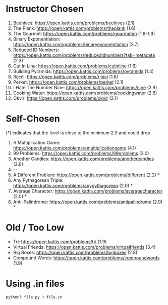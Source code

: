 # Instructor Chosen 
1. Beehives: https://open.kattis.com/problems/beehives (2.1)
2. The Plank: https://open.kattis.com/problems/theplank (1.6)
3. The Gourmet: https://open.kattis.com/problems/gourmeten (1.8-1.9)
4. Binary Exponentiation: https://open.kattis.com/problems/binaryexponentiation (3.7)
5. Reduced ID Numbers: https://open.kattis.com/problems/reducedidnumbers?tab=metadata (2.3)
6. Cut In Line: https://open.kattis.com/problems/cutinline (1.6)
7. Building Pyramids: https://open.kattis.com/problems/pyramids (1.4)
8. Riječi: https://open.kattis.com/problems/rijeci (1.6)
9. Perket: https://open.kattis.com/problems/perket (2.1)
10. I Hate The Number Nine: https://open.kattis.com/problems/nine (2.9)
11. Cooking Water: https://open.kattis.com/problems/cookingwater (2.6)
12. Okvir: https://open.kattis.com/problems/okvir (2.1)

# Self-Chosen
(*) indicates that the level is close to the minimum 2.0 and could drop
1. A Multiplication Game: https://open.kattis.com/problems/amultiplicationgame (4.1)
2. 99 Problems: https://open.kattis.com/problems/99problems (3.0)
3. Another Candies: https://open.kattis.com/problems/anothercandies (2.6)
4. --
5. A Different Problem: https://open.kattis.com/problems/different (2.2) * 
6. Any Pythagorean Triple: https://open.kattis.com/problems/anypythagorean (2.0) * 
7. Average Character: https://open.kattis.com/problems/averagecharacter (2.0) * 
8. Anti-Palindrome: https://open.kattis.com/problems/antipalindrome (2.0) * 

# Old / Too Low
- Tri: https://open.kattis.com/problems/tri (1.9) 
- Virtual Friends: https://open.kattis.com/problems/virtualfriends (3.4) <br />
- Big Boxes: https://open.kattis.com/problems/bigboxes (2.8) <br />
- Compound Words: https://open.kattis.com/problems/compoundwords (1.9)

# Using .in files
```bash
python3 file.py < file.in
```
